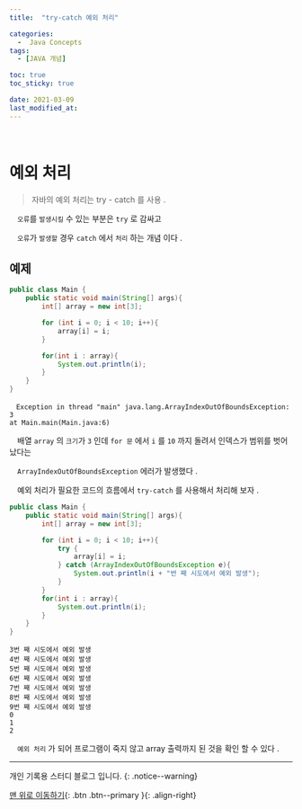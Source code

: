 ```yaml
---
title:  "try-catch 예외 처리" 

categories:
  -  Java Concepts
tags:
  - [JAVA 개념]

toc: true
toc_sticky: true

date: 2021-03-09
last_modified_at: 
---
```



<br>

# 예외 처리

> 자바의 예외 처리는 try - catch 를 사용 .

　`오류`를 `발생시킬` 수 있는 부분은 `try` 로 감싸고 

　`오류`가 `발생할` 경우 `catch` 에서 `처리` 하는 개념 이다 .   

## 예제
```java
public class Main {
    public static void main(String[] args){
        int[] array = new int[3];

        for (int i = 0; i < 10; i++){
            array[i] = i;
        }

        for(int i : array){
            System.out.println(i);
        }
    }
}
```
```
　Exception in thread "main" java.lang.ArrayIndexOutOfBoundsException: 3 
at Main.main(Main.java:6)
```

　배열 `array` 의 `크기`가 `3` 인데 `for 문` 에서 `i` 를 `10` 까지 돌려서 인덱스가 범위를 벗어났다는   

　`ArrayIndexOutOfBoundsException` 에러가 발생했다 .

　예외 처리가 필요한 코드의 흐름에서 `try-catch` 를 사용해서 처리해 보자 .

```java
public class Main {
    public static void main(String[] args){
        int[] array = new int[3];

        for (int i = 0; i < 10; i++){
            try {
                array[i] = i;
            } catch (ArrayIndexOutOfBoundsException e){
                System.out.println(i + "번 째 시도에서 예외 발생");
            }
        }
        for(int i : array){
            System.out.println(i);
        }
    }
}
```
```
3번 째 시도에서 예외 발생
4번 째 시도에서 예외 발생
5번 째 시도에서 예외 발생
6번 째 시도에서 예외 발생
7번 째 시도에서 예외 발생
8번 째 시도에서 예외 발생
9번 째 시도에서 예외 발생
0
1
2
```

　`예외 처리` 가 되어 프로그램이 죽지 않고 array 출력까지 된 것을 확인 할 수 있다 .
<br>

***

개인 기록용 스터디 블로그 입니다.
{: .notice--warning}

[맨 위로 이동하기](#){: .btn .btn--primary }{: .align-right}